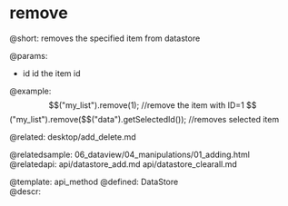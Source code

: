 remove
=============



@short:
	removes the specified item from datastore

@params:
- id		id     the item id




@example:
$$("my_list").remove(1); //remove the item with ID=1
$$("my_list").remove($$("data").getSelectedId()); //removes selected item

@related:
	desktop/add_delete.md
    
@relatedsample:
	06_dataview/04_manipulations/01_adding.html
@relatedapi:
	api/datastore_add.md
	api/datastore_clearall.md


@template:	api_method
@defined:	DataStore	
@descr:


